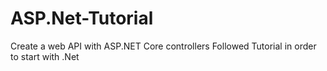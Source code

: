 # ASP.Net-Tutorial
Create a web API with ASP.NET Core controllers
Followed Tutorial in order to start with .Net 
